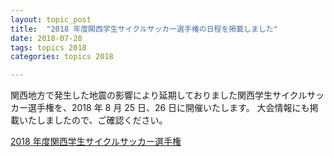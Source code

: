 ```yaml
---
layout: topic_post
title:  "2018 年度関西学生サイクルサッカー選手権の日程を掲載しました"
date: 2018-07-28
tags: topics 2018
categories: topics 2018

---
```


関西地方で発生した地震の影響により延期しておりました関西学生サイクルサッカー選手権を、2018 年 8 月 25 日、26 日に開催いたします。
大会情報にも掲載いたしましたので、ご確認ください。

<a class="btn btn-primary btn-sm" href="{{ site.baseurl }}{% post_url /competition_info/2018/2018-08-25-kansai-student-championship-2018 %}">2018 年度関西学生サイクルサッカー選手権</a>

